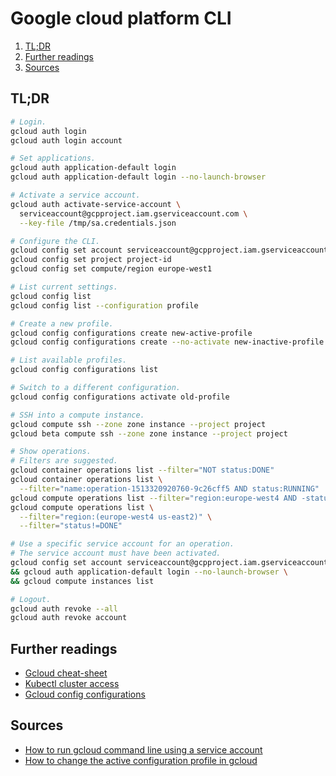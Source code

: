 # Google cloud platform CLI <!-- omit in toc -->

1. [TL;DR](#tldr)
1. [Further readings](#further-readings)
1. [Sources](#sources)

## TL;DR

```sh
# Login.
gcloud auth login
gcloud auth login account

# Set applications.
gcloud auth application-default login
gcloud auth application-default login --no-launch-browser

# Activate a service account.
gcloud auth activate-service-account \
  serviceaccount@gcpproject.iam.gserviceaccount.com \
  --key-file /tmp/sa.credentials.json

# Configure the CLI.
gcloud config set account serviceaccount@gcpproject.iam.gserviceaccount.com
gcloud config set project project-id
gcloud config set compute/region europe-west1

# List current settings.
gcloud config list
gcloud config list --configuration profile

# Create a new profile.
gcloud config configurations create new-active-profile
gcloud config configurations create --no-activate new-inactive-profile

# List available profiles.
gcloud config configurations list

# Switch to a different configuration.
gcloud config configurations activate old-profile

# SSH into a compute instance.
gcloud compute ssh --zone zone instance --project project
gcloud beta compute ssh --zone zone instance --project project

# Show operations.
# Filters are suggested.
gcloud container operations list --filter="NOT status:DONE"
gcloud container operations list \
  --filter="name:operation-1513320920760-9c26cff5 AND status:RUNNING"
gcloud compute operations list --filter="region:europe-west4 AND -status:DONE"
gcloud compute operations list \
  --filter="region:(europe-west4 us-east2)" \
  --filter="status!=DONE"

# Use a specific service account for an operation.
# The service account must have been activated.
gcloud config set account serviceaccount@gcpproject.iam.gserviceaccount.com \
&& gcloud auth application-default login --no-launch-browser \
&& gcloud compute instances list

# Logout.
gcloud auth revoke --all
gcloud auth revoke account
```

## Further readings

- [Gcloud cheat-sheet]
- [Kubectl cluster access]
- [Gcloud config configurations]

[gcloud cheat-sheet]: https://cloud.google.com/sdk/gcloud/reference/cheat-sheet
[gcloud config configurations]: https://cloud.google.com/sdk/gcloud/reference/config/configurations
[kubectl cluster access]: https://cloud.google.com/kubernetes-engine/docs/how-to/cluster-access-for-kubectl

## Sources

- [How to run gcloud command line using a service account]
- [How to change the active configuration profile in gcloud]

[how to change the active configuration profile in gcloud]: https://stackoverflow.com/questions/35744901/how-to-change-the-active-configuration-profile-in-gcloud#35750001
[how to run gcloud command line using a service account]: https://pnatraj.medium.com/how-to-run-gcloud-command-line-using-a-service-account-f39043d515b9
